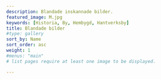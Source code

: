 ```yaml
---
description: Blandade inskannade bilder.
featured_image: M.jpg
keywords: [Historia, By, Hembygd, Hantverksby]
title: Blandade bilder
#type: gallery
sort_by: Name
sort_order: asc
weight: 1
#menus: "main"
# list pages require at least one image to be displayed.

---
```

